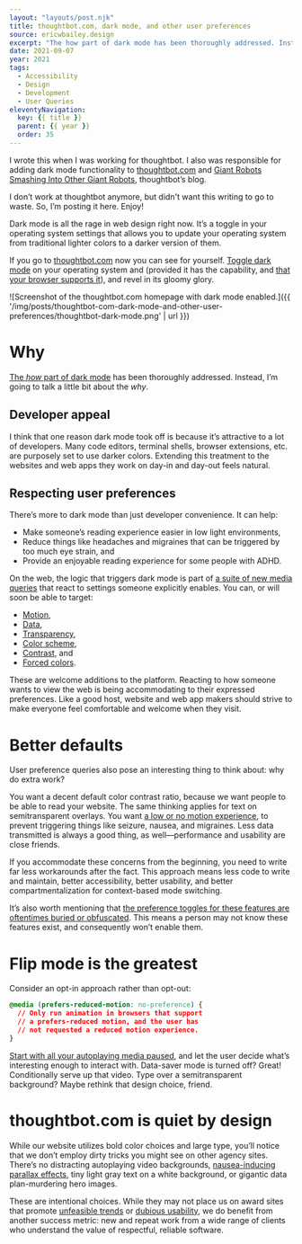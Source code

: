 ```yaml
---
layout: "layouts/post.njk"
title: thoughtbot.com, dark mode, and other user preferences
source: ericwbailey.design
excerpt: "The how part of dark mode has been thoroughly addressed. Instead, I’m going to talk a little bit about the why."
date: 2021-09-07
year: 2021
tags:
  - Accessibility
  - Design
  - Development
  - User Queries
eleventyNavigation:
  key: {{ title }}
  parent: {{ year }}
  order: 35
---
```


<div id="warning" class="warning">
  <p>
    I wrote this when I was working for thoughtbot. I also was responsible for adding dark mode functionality to <a href="https://thoughtbot.com/">thoughtbot.com</a> and <a href="https://thoughtbot.com/blog">Giant Robots Smashing Into Other Giant Robots</a>, thoughtbot’s blog.
  </p>
  <p>
    I don’t work at thoughtbot anymore, but didn't want this writing to go to waste. So, I’m posting it here. Enjoy!
  </p>
</div>

Dark mode is all the rage in web design right now. It’s a toggle in your operating system settings that allows you to update your operating system from traditional lighter colors to a darker version of them.

If you go to [thoughtbot.com](https://thoughtbot.com/) now you can see for yourself. [Toggle dark mode](https://www.a11yproject.com/posts/2020-01-23-operating-system-and-browser-accessibility-display-modes/#toc_How-to-enable-it) on your operating system and (provided it has the capability, and [that your browser supports it](https://caniuse.com/#feat=prefers-color-scheme)), and revel in its gloomy glory.

![Screenshot of the thoughtbot.com homepage with dark mode enabled.]({{ '/img/posts/thoughtbot-com-dark-mode-and-other-user-preferences/thoughtbot-dark-mode.png' | url }})

# Why

[The *how* part of dark mode](https://css-tricks.com/a-complete-guide-to-dark-mode-on-the-web/) has been thoroughly addressed. Instead, I’m going to talk a little bit about the *why*.

## Developer appeal

I think that one reason dark mode took off is because it’s attractive to a lot of developers. Many code editors, terminal shells, browser extensions, etc. are purposely set to use darker colors. Extending this treatment to the websites and web apps they work on day-in and day-out feels natural.

## Respecting user preferences

There’s more to dark mode than just developer convenience. It can help:

- Make someone’s reading experience easier in low light environments,
- Reduce things like headaches and migraines that can be triggered by too much eye strain, and
- Provide an enjoyable reading experience for some people with ADHD.

On the web, the logic that triggers dark mode is part of [a suite of new media queries](https://www.w3.org/TR/mediaqueries-5/#mf-user-preferences) that react to settings someone explicitly enables. You can, or will soon be able to target:


- [Motion](https://www.w3.org/TR/mediaqueries-5/#prefers-reduced-motion),
- [Data](https://www.w3.org/TR/mediaqueries-5/#prefers-reduced-data),
- [Transparency](https://www.w3.org/TR/mediaqueries-5/#prefers-reduced-transparency),
- [Color scheme](https://www.w3.org/TR/mediaqueries-5/#prefers-color-scheme),
- [Contrast](https://www.w3.org/TR/mediaqueries-5/#prefers-contrast), and
- [Forced colors](https://www.w3.org/TR/mediaqueries-5/#forced-colors).

These are welcome additions to the platform. Reacting to how someone wants to view the web is being accommodating to their expressed preferences. Like a good host, website and web app makers should strive to make everyone feel comfortable and welcome when they visit.

# Better defaults

User preference queries also pose an interesting thing to think about: why do extra work?

You want a decent default color contrast ratio, because we want people to be able to read your website. The same thinking applies for text on semitransparent overlays. You want [a low or no motion experience](https://css-tricks.com/revisiting-prefers-reduced-motion-the-reduced-motion-media-query/), to prevent triggering things like seizure, nausea, and migraines. Less data transmitted is always a good thing, as well—performance and usability are close friends.

If you accommodate these concerns from the beginning, you need to write far less workarounds after the fact. This approach means less code to write and maintain, better accessibility, better usability, and better compartmentalization for context-based mode switching.

It’s also worth mentioning that [the preference toggles for these features are oftentimes buried or obfuscated](https://developer.paciellogroup.com/blog/2019/05/short-note-on-prefers-reduced-motion-and-puzzled-windows-users/). This means a person may not know these features exist, and consequently won’t enable them.

# Flip mode is the greatest

Consider an opt-in approach rather than opt-out:

```css
@media (prefers-reduced-motion: no-preference) {
  // Only run animation in browsers that support
  // a prefers-reduced motion, and the user has
  // not requested a reduced motion experience.
}
```

[Start with all your autoplaying media paused](https://www.w3.org/TR/UNDERSTANDING-WCAG20/visual-audio-contrast-dis-audio.html), and let the user decide what’s interesting enough to interact with. Data-saver mode is turned off? Great! Conditionally serve up that video. Type over a semitransparent background? Maybe rethink that design choice, friend.

# thoughtbot​.​com is quiet by design

While our website utilizes bold color choices and large type, you’ll notice that we don’t employ dirty tricks you might see on other agency sites. There’s no distracting autoplaying video backgrounds, [nausea-inducing parallax effects](https://alistapart.com/article/accessibility-for-vestibular/), tiny light gray text on a white background, or gigantic data plan-murdering hero images.

These are intentional choices. While they may not place us on award sites that promote [unfeasible trends](https://dribbble.com/tags/neumorphism) or [dubious usability](https://www.awwwards.com/), we do benefit from another success metric: new and repeat work from a wide range of clients who understand the value of respectful, reliable software.


